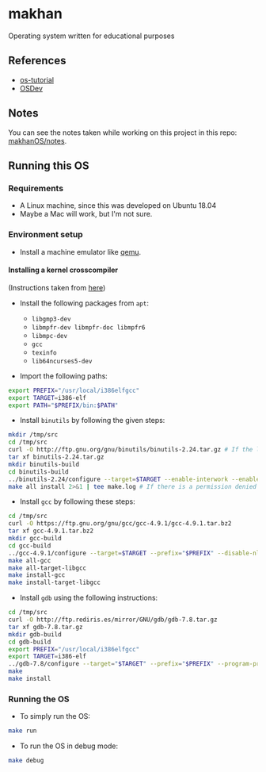# makhan

Operating system written for educational purposes

## References

- [os-tutorial](https://github.com/cfenollosa/os-tutorial)
- [OSDev](https://wiki.osdev.org/Creating_an_Operating_System)

## Notes

You can see the notes taken while working on this project in this repo: [makhanOS/notes](https://github.com/makhanOS/notes).

## Running this OS

### Requirements

- A Linux machine, since this was developed on Ubuntu 18.04
- Maybe a Mac will work, but I'm not sure.

### Environment setup

- Install a machine emulator like [qemu](https://www.qemu.org/download/).

#### Installing a kernel crosscompiler

(Instructions taken from [here](https://github.com/cfenollosa/os-tutorial/blob/master/11-kernel-crosscompiler/README.md))

- Install the following packages from `apt`:
  - `libgmp3-dev`
  - `libmpfr-dev libmpfr-doc libmpfr6`
  - `libmpc-dev`
  - `gcc`
  - `texinfo`
  - `lib64ncurses5-dev`

- Import the following paths:

```bash
export PREFIX="/usr/local/i386elfgcc"
export TARGET=i386-elf
export PATH="$PREFIX/bin:$PATH"
```

- Install `binutils` by following the given steps:

```bash
mkdir /tmp/src
cd /tmp/src
curl -O http://ftp.gnu.org/gnu/binutils/binutils-2.24.tar.gz # If the link 404's, look for a more recent version
tar xf binutils-2.24.tar.gz
mkdir binutils-build
cd binutils-build
../binutils-2.24/configure --target=$TARGET --enable-interwork --enable-multilib --disable-nls --disable-werror --prefix=$PREFIX 2>&1 | tee configure.log
make all install 2>&1 | tee make.log # If there is a permission denied error, use sudo
```

- Install `gcc` by following these steps:

```bash
cd /tmp/src
curl -O https://ftp.gnu.org/gnu/gcc/gcc-4.9.1/gcc-4.9.1.tar.bz2
tar xf gcc-4.9.1.tar.bz2
mkdir gcc-build
cd gcc-build
../gcc-4.9.1/configure --target=$TARGET --prefix="$PREFIX" --disable-nls --disable-libssp --enable-languages=c --without-headers
make all-gcc
make all-target-libgcc
make install-gcc
make install-target-libgcc
```

- Install `gdb` using the following instructions:

```bash
cd /tmp/src
curl -O http://ftp.rediris.es/mirror/GNU/gdb/gdb-7.8.tar.gz
tar xf gdb-7.8.tar.gz
mkdir gdb-build
cd gdb-build
export PREFIX="/usr/local/i386elfgcc"
export TARGET=i386-elf
../gdb-7.8/configure --target="$TARGET" --prefix="$PREFIX" --program-prefix=i386-elf-
make
make install
```

### Running the OS

- To simply run the OS:

```bash
make run
```

- To run the OS in debug mode:

```bash
make debug
```
